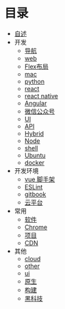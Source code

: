 # 目录

* [自述](README.md)
* 开发
  * [导航](book/blog.md)
  * [web](book/web.md)
  * [Flex布局](book/flex.md)
  * [mac](book/mac.md)
  * [python](book/python.md)
  * [react](book/react.md)
  * [react native](book/reactnative.md)
  * [Angular](book/angular.md)
  * [微信公众号](book/wechat.md)
  * [UI](book/ui.md)
  * [API](book/api.md)
  * [Hybrid](book/hybrid.md)
  * [Node](book/node.md)
  * [shell](book/shell.md)
  * [Ubuntu](book/ubuntu.md)
  * [docker](book/docker.md)
* 开发环境
  * [vue 脚手架](book/vue.md)
  * [ESLint](book/ESLint.md)
  * [gitbook](book/gitbook.md)
  * [云平台](book/cloud.md)
* 常用
  * [软件](book/app.md)
  * [Chrome](book/chrome_apps.md)
  * [项目](book/project.md)
  * [CDN](book/cdn.md)
* 其他
  * [cloud](book/cloud.md)
  * [other](book/other.md)
  * [ui](book/ui.md)
  * [原生](book/原生.md)
  * [构建](book/构建.md)
  * [黑科技](book/黑科技.md)
